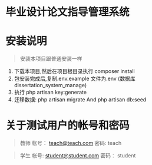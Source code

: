 # 毕业设计论文指导管理系统
# 安装说明

> 安装本项目跟普通安装一样
1. 下载本项目,然后在项目根目录执行 composer install
2. 包安装完成后,复制.env.example 文件为.env (数据库 dissertation_system_manage)
3. 执行 php artisan key:generate
4. 迁移数据: php artisan migrate And php artisan db:seed

# 关于测试用户的帐号和密码

> 教师
帐号： teach@teach.com  密码: teach

> 学生
帐号:  student@student.com 密码： student
